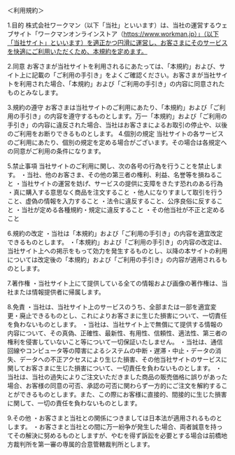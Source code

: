 ＜利用規約＞

1.目的
株式会社ワークマン（以下「当社」といいます）は、当社の運営するウェブサイト「ワークマンオンラインストア（https://www.workman.jp）」（以下「当社サイト」といいます）を適正かつ円滑に運営し、お客さまにそのサービスを快適にご利用いただくため、本規約を定めます。

2.同意
お客さまが当社サイトを利用されるにあたっては、「本規約」および、サイト上に記載の「ご利用の手引き」をよくご確認ください。お客さまが当社サイトを利用された場合、「本規約」および「ご利用の手引き」の内容に同意されたものとみなします。

3.規約の遵守
お客さまは当社サイトのご利用にあたり、「本規約」および「ご利用の手引き」の内容を遵守するものとします。万一「本規約」および「ご利用の手引き」の内容に違反された場合、当社はお客さまによるお取引の停止や、以後のご利用をお断りできるものとします。
4.個別の規定
当社サイトの各サービスのご利用にあたり、個別の規定を定める場合がございます。その場合は各規定への同意がご利用の条件になります。

5.禁止事項
当社サイトのご利用に関し、次の各号の行為を行うことを禁止します。
・当社、他のお客さま、その他の第三者の権利、利益、名誉等を損ねること
・当社サイトの運営を妨げ、サービスの提供に支障をきたす恐れのある行為
・真に購入する意思なく商品を注文すること
・他人になりすまして取引を行うこと、虚偽の情報を入力すること
・法令に違反すること、公序良俗に反すること
・当社が定める各種規約・規定に違反すること
・その他当社が不正と定めること

6.規約の改定
・当社は「本規約」および「ご利用の手引き」の内容を適宜改定できるものとします。
・「本規約」および「ご利用の手引き」の内容の改定は、当社サイト上への掲示をもって効力を発生するものとし、以降の本サイトの利用については改定後の「本規約」および「ご利用の手引き」の内容が適用されるものとします。

7.著作権
・当社サイト上にて提供している全ての情報および画像の著作権は、当社または情報提供者に帰属します。

8.免責
・当社は、当社サイト上のサービスのうち、全部または一部を適宜変更・廃止できるものとし、これによりお客さまに生じた損害について、一切責任を負わないものとします。
・当社は、当社サイト上で無償にて提供する情報の内容について、その真偽、正確性、最新性、有用性、信頼性、適法性、第三者の権利を侵害していないこと等について一切保証いたしません。
・当社は、通信回線やコンピュータ等の障害によるシステムの中断・遅滞・中止・データの消失、データへの不正アクセスにより生じた損害、その他当社サイトのサービスに関してお客さまに生じた損害について、一切責任を負わないものとします。
・当社は、当社の過失によりご注文いただきました商品の販売価格に誤りがあった場合、お客様の同意の可否、承認の可否に関わらず一方的にご注文を解約することができるものとします。また、この際にお客様に直接的、間接的に生じた損害に関して、一切の責任を負わないものとします。

9.その他
・お客さまと当社との関係につきましては日本法が適用されるものとします。
・お客さまと当社との間に万一紛争が発生した場合、両者誠意を持ってその解決に努めるものとしますが、やむを得ず訴訟を必要とする場合は前橋地方裁判所を第一審の専属的合意管轄裁判所とします。
